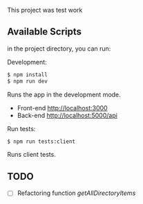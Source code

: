 This project was test work

## Available Scripts
in the project directory, you can run:

Development:
```sh
$ npm install
$ npm run dev
```
Runs the app in the development mode.<br>

- Front-end [http://localhost:3000](http://localhost:3000)
- Back-end [http://localhost:5000/api](http://localhost:5000/api)

Run tests:
```sh
$ npm run tests:client
```
Runs client tests.<br>

## TODO
- [ ] Refactoring function _getAllDirectoryItems_
